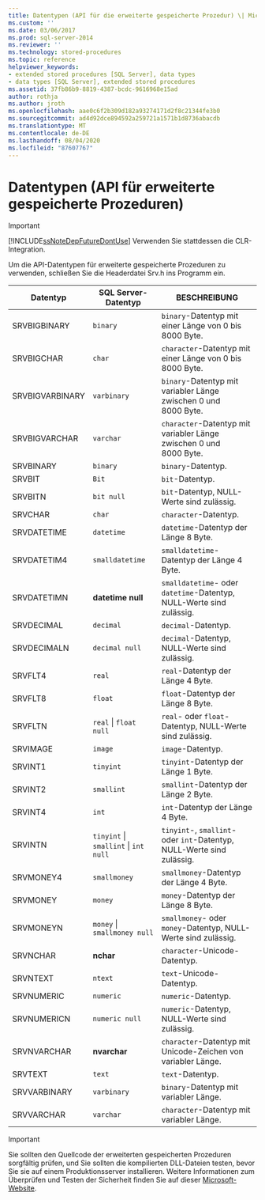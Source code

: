 ```yaml
---
title: Datentypen (API für die erweiterte gespeicherte Prozedur) \| Microsoft-Dokumentation
ms.custom: ''
ms.date: 03/06/2017
ms.prod: sql-server-2014
ms.reviewer: ''
ms.technology: stored-procedures
ms.topic: reference
helpviewer_keywords:
- extended stored procedures [SQL Server], data types
- data types [SQL Server], extended stored procedures
ms.assetid: 37fb86b9-8819-4387-bcdc-9616968e15ad
author: rothja
ms.author: jroth
ms.openlocfilehash: aae0c6f2b309d182a93274171d2f8c21344fe3b0
ms.sourcegitcommit: ad4d92dce894592a259721a1571b1d8736abacdb
ms.translationtype: MT
ms.contentlocale: de-DE
ms.lasthandoff: 08/04/2020
ms.locfileid: "87607767"
---
```

# <a name="data-types-extended-stored-procedure-api"></a>Datentypen (API für erweiterte gespeicherte Prozeduren)
    
> [!IMPORTANT]  
>  [!INCLUDE[ssNoteDepFutureDontUse](../../includes/ssnotedepfuturedontuse-md.md)] Verwenden Sie stattdessen die CLR-Integration.  
  
 Um die API-Datentypen für erweiterte gespeicherte Prozeduren zu verwenden, schließen Sie die Headerdatei Srv.h ins Programm ein.  
  
|Datentyp|SQL Server-Datentyp|BESCHREIBUNG|  
|---------------|--------------------------|-----------------|  
|SRVBIGBINARY|`binary`|`binary`-Datentyp mit einer Länge von 0 bis 8000 Byte.|  
|SRVBIGCHAR|`char`|`character`-Datentyp mit einer Länge von 0 bis 8000 Byte.|  
|SRVBIGVARBINARY|`varbinary`|`binary`-Datentyp mit variabler Länge zwischen 0 und 8000 Byte.|  
|SRVBIGVARCHAR|`varchar`|`character`-Datentyp mit variabler Länge zwischen 0 und 8000 Byte.|  
|SRVBINARY|`binary`|`binary`-Datentyp.|  
|SRVBIT|`Bit`|`bit`-Datentyp.|  
|SRVBITN|`bit null`|`bit`-Datentyp, NULL-Werte sind zulässig.|  
|SRVCHAR|`char`|`character`-Datentyp.|  
|SRVDATETIME|`datetime`|`datetime`-Datentyp der Länge 8 Byte.|  
|SRVDATETIM4|`smalldatetime`|`smalldatetime`-Datentyp der Länge 4 Byte.|  
|SRVDATETIMN|**datetime null**|`smalldatetime`- oder `datetime`-Datentyp, NULL-Werte sind zulässig.|  
|SRVDECIMAL|`decimal`|`decimal`-Datentyp.|  
|SRVDECIMALN|`decimal null`|`decimal`-Datentyp, NULL-Werte sind zulässig.|  
|SRVFLT4|`real`|`real`-Datentyp der Länge 4 Byte.|  
|SRVFLT8|`float`|`float`-Datentyp der Länge 8 Byte.|  
|SRVFLTN|`real` &#124; `float null`|`real`- oder `float`-Datentyp, NULL-Werte sind zulässig.|  
|SRVIMAGE|`image`|`image`-Datentyp.|  
|SRVINT1|`tinyint`|`tinyint`-Datentyp der Länge 1 Byte.|  
|SRVINT2|`smallint`|`smallint`-Datentyp der Länge 2 Byte.|  
|SRVINT4|`int`|`int`-Datentyp der Länge 4 Byte.|  
|SRVINTN|`tinyint` &#124; `smallint` &#124; `int null`|`tinyint`-, `smallint`- oder `int`-Datentyp, NULL-Werte sind zulässig.|  
|SRVMONEY4|`smallmoney`|`smallmoney`-Datentyp der Länge 4 Byte.|  
|SRVMONEY|`money`|`money`-Datentyp der Länge 8 Byte.|  
|SRVMONEYN|`money` &#124; `smallmoney null`|`smallmoney`- oder `money`-Datentyp, NULL-Werte sind zulässig.|  
|SRVNCHAR|**nchar**|`character`-Unicode-Datentyp.|  
|SRVNTEXT|`ntext`|`text`-Unicode-Datentyp.|  
|SRVNUMERIC|`numeric`|`numeric`-Datentyp.|  
|SRVNUMERICN|`numeric null`|`numeric`-Datentyp, NULL-Werte sind zulässig.|  
|SRVNVARCHAR|**nvarchar**|`character`-Datentyp mit Unicode-Zeichen von variabler Länge.|  
|SRVTEXT|`text`|`text`-Datentyp.|  
|SRVVARBINARY|`varbinary`|`binary`-Datentyp mit variabler Länge.|  
|SRVVARCHAR|`varchar`|`character`-Datentyp mit variabler Länge.|  
  
> [!IMPORTANT]  
>  Sie sollten den Quellcode der erweiterten gespeicherten Prozeduren sorgfältig prüfen, und Sie sollten die kompilierten DLL-Dateien testen, bevor Sie sie auf einem Produktionsserver installieren. Weitere Informationen zum Überprüfen und Testen der Sicherheit finden Sie auf dieser [Microsoft-Website](https://go.microsoft.com/fwlink/?LinkID=54761&amp;clcid=0x409https://msdn.microsoft.com/security/).  
  
  
